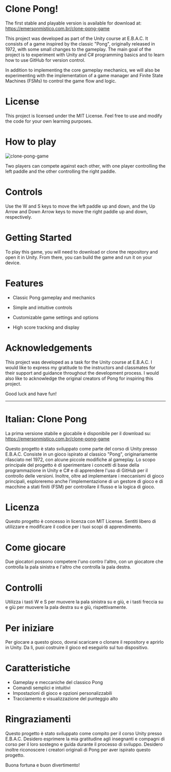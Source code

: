 # Clone Pong!

The first stable and playable version is available for download at: https://emersonmistico.com.br/clone-pong-game

This project was developed as part of the Unity course at E.B.A.C. It consists of a game inspired by the classic "Pong", originally released in 1972, with some small changes to the gameplay. The main goal of the project is to experiment with Unity and C# programming basics and to learn how to use GitHub for version control.

In addition to implementing the core gameplay mechanics, we will also be experimenting with the implementation of a game manager and Finite State Machines (FSMs) to control the game flow and logic.

# License

This project is licensed under the MIT License. Feel free to use and modify the code for your own learning purposes.

# How to play

![clone-pong-game](https://user-images.githubusercontent.com/102876556/226134022-358b19ac-f834-4027-af34-f9680040b68d.png)

Two players can compete against each other, with one player controlling the left paddle and the other controlling the right paddle.

# Controls

Use the W and S keys to move the left paddle up and down, and the Up Arrow and Down Arrow keys to move the right paddle up and down, respectively.

# Getting Started

To play this game, you will need to download or clone the repository and open it in Unity. From there, you can build the game and run it on your device.

# Features

- Classic Pong gameplay and mechanics
- Simple and intuitive controls
- Customizable game settings and options

- High score tracking and display

# Acknowledgements
This project was developed as a task for the Unity course at E.B.A.C.  I would like to express my gratitude to the instructors and classmates for their support and guidance throughout the development process. I would also like to acknowledge the original creators of Pong for inspiring this project.

Good luck and have fun!



-------------------------

# Italian: Clone Pong

La prima versione stabile e giocabile è disponibile per il download su: https://emersonmistico.com.br/clone-pong-game

Questo progetto è stato sviluppato come parte del corso di Unity presso E.B.A.C. Consiste in un gioco ispirato al classico "Pong", originariamente rilasciato nel 1972, con alcune piccole modifiche al gameplay. Lo scopo principale del progetto è di sperimentare i concetti di base della programmazione in Unity e C# e di apprendere l'uso di GitHub per il controllo delle versioni.
Inoltre, oltre ad implementare i meccanismi di gioco principali, esploreremo anche l'implementazione di un gestore di gioco e di macchine a stati finiti (FSM) per controllare il flusso e la logica di gioco.

# Licenza

Questo progetto è concesso in licenza con MIT License. Sentiti libero di utilizzare e modificare il codice per i tuoi scopi di apprendimento.

# Come giocare

Due giocatori possono competere l'uno contro l'altro, con un giocatore che controlla la pala sinistra e l'altro che controlla la pala destra.

# Controlli

Utilizza i tasti W e S per muovere la pala sinistra su e giù, e i tasti freccia su e giù per muovere la pala destra su e giù, rispettivamente.

# Per iniziare
Per giocare a questo gioco, dovrai scaricare o clonare il repository e aprirlo in Unity. Da lì, puoi costruire il gioco ed eseguirlo sul tuo dispositivo.

# Caratteristiche

- Gameplay e meccaniche del classico Pong
- Comandi semplici e intuitivi
- Impostazioni di gioco e opzioni personalizzabili
- Tracciamento e visualizzazione del punteggio alto

# Ringraziamenti
Questo progetto è stato sviluppato come compito per il corso Unity presso E.B.A.C. Desidero esprimere la mia gratitudine agli insegnanti e compagni di corso per il loro sostegno e guida durante il processo di sviluppo. Desidero inoltre riconoscere i creatori originali di Pong per aver ispirato questo progetto.

Buona fortuna e buon divertimento!
